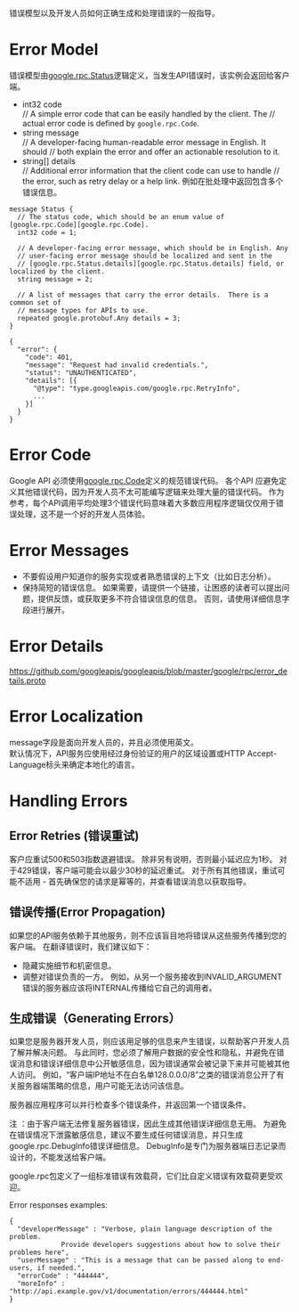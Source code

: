 错误模型以及开发人员如何正确生成和处理错误的一般指导。

# Error Model

错误模型由[google.rpc.Status](https://github.com/googleapis/googleapis/blob/master/google/rpc/status.proto)逻辑定义，当发生API错误时，该实例会返回给客户端。

- int32 code  
// A simple error code that can be easily handled by the client. The
// actual error code is defined by `google.rpc.Code`.
- string message  
// A developer-facing human-readable error message in English. It should
// both explain the error and offer an actionable resolution to it.  
- string[] details  
// Additional error information that the client code can use to handle
// the error, such as retry delay or a help link.
例如在批处理中返回包含多个错误信息。

```
message Status {
  // The status code, which should be an enum value of [google.rpc.Code][google.rpc.Code].
  int32 code = 1;

  // A developer-facing error message, which should be in English. Any
  // user-facing error message should be localized and sent in the
  // [google.rpc.Status.details][google.rpc.Status.details] field, or localized by the client.
  string message = 2;

  // A list of messages that carry the error details.  There is a common set of
  // message types for APIs to use.
  repeated google.protobuf.Any details = 3;
}
```

```
{
  "error": {
    "code": 401,
    "message": "Request had invalid credentials.",
    "status": "UNAUTHENTICATED",
    "details": [{
      "@type": "type.googleapis.com/google.rpc.RetryInfo",
      ...
    }]
  }
}
```

# Error Code
Google API 必须使用[google.rpc.Code](https://github.com/googleapis/googleapis/blob/master/google/rpc/code.proto)定义的规范错误代码。 各个API 应避免定义其他错误代码，因为开发人员不太可能编写逻辑来处理大量的错误代码。 作为参考，每个API调用平均处理3个错误代码意味着大多数应用程序逻辑仅仅用于错误处理，这不是一个好的开发人员体验。


# Error Messages
- 不要假设用户知道你的服务实现或者熟悉错误的上下文（比如日志分析）。
- 保持简短的错误信息。 如果需要，请提供一个链接，让困惑的读者可以提出问题，提供反馈，或获取更多不符合错误信息的信息。 否则，请使用详细信息字段进行展开。

# Error Details
https://github.com/googleapis/googleapis/blob/master/google/rpc/error_details.proto

# Error Localization
message字段是面向开发人员的，并且必须使用英文。  
默认情况下，API服务应使用经过身份验证的用户的区域设置或HTTP Accept-Language标头来确定本地化的语言。


# Handling Errors
## Error Retries (错误重试)
客户应重试500和503指数退避错误。 除非另有说明，否则最小延迟应为1秒。 对于429错误，客户端可能会以最少30秒的延迟重试。 对于所有其他错误，重试可能不适用 - 首先确保您的请求是幂等的，并查看错误消息以获取指导。

## 错误传播(Error Propagation)
如果您的API服务依赖于其他服务，则不应该盲目地将错误从这些服务传播到您的客户端。 在翻译错误时，我们建议如下：

- 隐藏实施细节和机密信息。
- 调整对错误负责的一方。 例如，从另一个服务接收到INVALID_ARGUMENT错误的服务器应该将INTERNAL传播给它自己的调用者。

## 生成错误（Generating Errors）
如果您是服务器开发人员，则应该用足够的信息来产生错误，以帮助客户开发人员了解并解决问题。 与此同时，您必须了解用户数据的安全性和隐私，并避免在错误消息和错误详细信息中公开敏感信息，因为错误通常会被记录下来并可能被其他人访问。 例如，“客户端IP地址不在白名单128.0.0.0/8”之类的错误消息公开了有关服务器端策略的信息，用户可能无法访问该信息。

 服务器应用程序可以并行检查多个错误条件，并返回第一个错误条件。  

 注 ：由于客户端无法修复服务器错误，因此生成其他错误详细信息无用。 为避免在错误情况下泄露敏感信息，建议不要生成任何错误消息，并只生成google.rpc.DebugInfo错误详细信息。 DebugInfo是专门为服务器端日志记录而设计的，不能发送给客户端。

 google.rpc包定义了一组标准错误有效载荷，它们比自定义错误有效载荷更受欢迎。


Error responses examples:  
```
{
  "developerMessage" : "Verbose, plain language description of the problem.
             Provide developers suggestions about how to solve their problems here",
  "userMessage" : "This is a message that can be passed along to end-users, if needed.",
  "errorCode" : "444444",
  "moreInfo" : "http://api.example.gov/v1/documentation/errors/444444.html"
}
```
